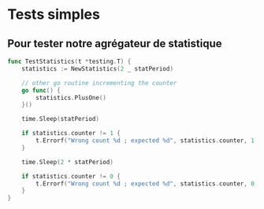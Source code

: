 <!-- .slide: class="with-code" -->

# Tests simples

## Pour tester notre agrégateur de statistique

```go
func TestStatistics(t *testing.T) {
    statistics := NewStatistics(2 _ statPeriod)

    // other go routine incrementing the counter
    go func() {
        statistics.PlusOne()
    }()

    time.Sleep(statPeriod)

    if statistics.counter != 1 {
        t.Errorf("Wrong count %d ; expected %d", statistics.counter, 1)
    }

    time.Sleep(2 * statPeriod)

    if statistics.counter != 0 {
        t.Errorf("Wrong count %d ; expected %d", statistics.counter, 0)
    }
}
```
